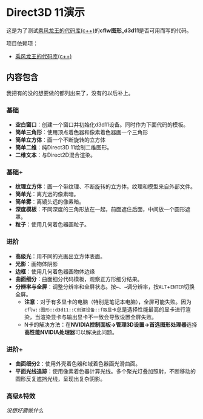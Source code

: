 # Direct3D 11演示
这是为了测试[乘风龙王的代码库(c++)](https://github.com/cflw/cflw_cpp)的**cflw图形_d3d11**是否可用而写的代码。


项目依赖项：
* [乘风龙王的代码库(c++)](https://github.com/cflw/cflw_cpp)

## 内容包含
我把有的没的想要做的都列出来了，没有的以后补上。

### 基础

* **空白窗口**：创建一个窗口并初始化d3d11设备。同时作为下面代码的模板。
* **简单三角形**：使用顶点着色器和像素着色器画一个三角形
* **简单立方体**：画一个不断旋转的立方体
* **简单二维**：纯Direct3D 11绘制二维图形。
* **二维文本**：与Direct2D混合渲染。

### 基础+

* **纹理立方体**：画一个带纹理、不断旋转的立方体。纹理和模型来自外部文件。
* **简单光**：离光远的像素暗。
* **简单雾**：离镜头远的像素暗。
* **深度模板**：不同深度的三角形放在一起，前面遮住后面，中间放一个圆形遮罩。
* **粒子**：使用几何着色器画粒子。

### 进阶

* **高级光**：用不同的光画出立方体表面。
* **光影**：画物体阴影
* **边框**：使用几何着色器画物体边缘
* **曲面细分**：曲面细分代码模板，观察正方形细分结果。
* **分辨率与全屏**：调整分辨率和全屏状态。按`←`、`→`调分辨率，按`ALT`+`ENTER`切换全屏。
	* **注意**：对于有多显卡的电脑（特别是笔记本电脑），全屏可能失败。因为`cflw::图形::d3d11::C创建设备::f取显卡`总是选择性能最高的显卡进行渲染，当渲染显卡与输出显卡不一致会导致设置全屏失败。
	* N卡的解决方法：在**NVIDIA控制面板->管理3D设置->首选图形处理器**选择**高性能NVIDIA处理器**可以解决此问题。

### 进阶+

* **曲面细分2**：使用外壳着色器和域着色器画光滑曲面。
* **平面光线追踪**：使用像素着色器计算光线。多个聚光灯叠加照射，不断移动的圆形反复遮挡光线，呈现出复杂阴影。

### 高级&特效

*没想好要做什么*